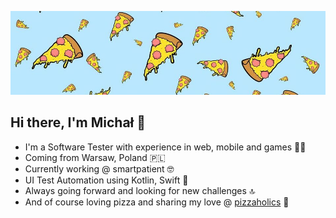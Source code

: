![pizzaholics theme](https://github.com/mradomyski/mradomyski/blob/main/pizzaholics.jpeg?raw=true)


## **Hi there, I'm Michał :wave:** 


- I'm a Software Tester with experience in web, mobile and games :technologist:
- Coming from Warsaw, Poland :poland: 
- Currently working @ smartpatient :nerd_face:
- UI Test Automation using Kotlin, Swift :robot: 
- Always going forward and looking for new challenges :top: 
- And of course loving pizza and sharing my love @ [pizzaholics](https://instagram.com/pizzaholics__) :pizza:	






